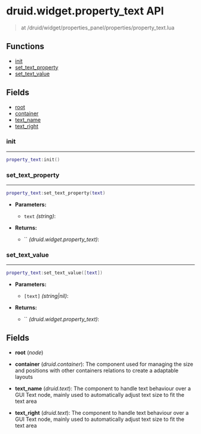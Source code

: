 # druid.widget.property_text API

> at /druid/widget/properties_panel/properties/property_text.lua


## Functions
- [init](#init)
- [set_text_property](#set_text_property)
- [set_text_value](#set_text_value)


## Fields
- [root](#root)
- [container](#container)
- [text_name](#text_name)
- [text_right](#text_right)



### init

---
```lua
property_text:init()
```

### set_text_property

---
```lua
property_text:set_text_property(text)
```

- **Parameters:**
	- `text` *(string)*:

- **Returns:**
	- `` *(druid.widget.property_text)*:

### set_text_value

---
```lua
property_text:set_text_value([text])
```

- **Parameters:**
	- `[text]` *(string|nil)*:

- **Returns:**
	- `` *(druid.widget.property_text)*:


## Fields
<a name="root"></a>
- **root** (_node_)

<a name="container"></a>
- **container** (_druid.container_): The component used for managing the size and positions with other containers relations to create a adaptable layouts

<a name="text_name"></a>
- **text_name** (_druid.text_): The component to handle text behaviour over a GUI Text node, mainly used to automatically adjust text size to fit the text area

<a name="text_right"></a>
- **text_right** (_druid.text_): The component to handle text behaviour over a GUI Text node, mainly used to automatically adjust text size to fit the text area

